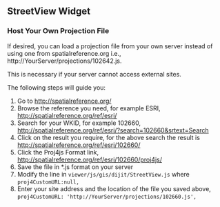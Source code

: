 ## StreetView Widget

### Host Your Own Projection File
If desired, you can load a projection file from your own server instead of using one from spatialreference.org 
i.e., http://YourServer/projections/102642.js. 

This is necessary if your server cannot access external sites. 

The following steps will guide you:

1. Go to http://spatialreference.org/
2. Browse the reference you need, for example ESRI, http://spatialreference.org/ref/esri/
3. Search for your WKID, for example 102660, http://spatialreference.org/ref/esri/?search=102660&srtext=Search
4. Click on the result you require, for the above search the result is http://spatialreference.org/ref/esri/102660/
5. Click the Proj4js Format link, http://spatialreference.org/ref/esri/102660/proj4js/
6. Save the file in *.js format on your server
7. Modify the line in `viewer/js/gis/dijit/StreetView.js` where `proj4CustomURL:null,`
8. Enter your site address and the location of the file you saved above, `proj4CustomURL: 'http://YourServer/projections/102660.js',`